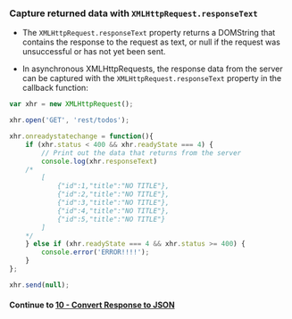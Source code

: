 ### Capture returned data with `XMLHttpRequest.responseText`
* The `XMLHttpRequest.responseText` property returns a DOMString that contains the response to the request as text, or null if the request was unsuccessful or has not yet been sent.
  
* In asynchronous XMLHttpRequests, the response data from the server can be captured with the `XMLHttpRequest.responseText` property in the callback function:
  

```javascript
var xhr = new XMLHttpRequest();

xhr.open('GET', 'rest/todos');

xhr.onreadystatechange = function(){
	if (xhr.status < 400 && xhr.readyState === 4) {
		// Print out the data that returns from the server
		console.log(xhr.responseText)
	/*
		[
			{"id":1,"title":"NO TITLE"},
			{"id":2,"title":"NO TITLE"},
			{"id":3,"title":"NO TITLE"},
			{"id":4,"title":"NO TITLE"},
			{"id":5,"title":"NO TITLE"}
		]
	*/
	} else if (xhr.readyState === 4 && xhr.status >= 400) {
		console.error('ERROR!!!!');
	}
};

xhr.send(null);
```
  
#### Continue to [10 - Convert Response to JSON](10_ConvertJSON.md)